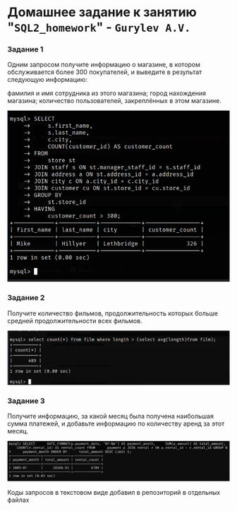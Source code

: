 # Домашнее задание к занятию "`SQL2_homework`" - `Gurylev A.V.`



### Задание 1

Одним запросом получите информацию о магазине, в котором обслуживается более 300 покупателей, и выведите в результат следующую информацию:

фамилия и имя сотрудника из этого магазина;
город нахождения магазина;
количество пользователей, закреплённых в этом магазине.

![Название скриншота 1](https://github.com/A1ex93/sql2_homework/blob/main/image/1.png)


### Задание 2

Получите количество фильмов, продолжительность которых больше средней продолжительности всех фильмов.

![Название скриншота 2](https://github.com/A1ex93/sql2_homework/blob/main/image/2_1.png)


### Задание 3

Получите информацию, за какой месяц была получена наибольшая сумма платежей, и добавьте информацию по количеству аренд за этот месяц.

![Название скриншота](https://github.com/A1ex93/sql2_homework/blob/main/image/3_1.png)

Коды запросов в текстовом виде добавил в репозиторий в отдельных файлах

